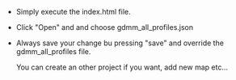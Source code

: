 - Simply execute the index.html file.
- Click "Open" and and choose gdmm_all_profiles.json
- Always save your change bu pressing "save" and override the gdmm_all_profiles file.

  You can create an other project if you want, add new map etc...
